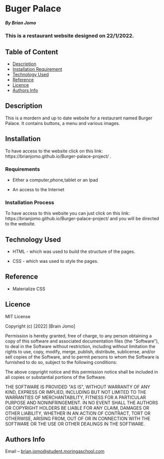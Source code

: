 # Buger Palace

##### By Brian Jomo
### This is a restaurant website designed on 22/1/2022.

## Table of Content

+ [Description](#description)
+ [Installation Requirement](#Installation)
+ [Technology Used](#technology-used)
+ [Reference](#reference)
+ [Licence](#licence)
+ [Authors Info](#author-Info)

## Description
<p>This is a mordern and up to date website for a restaurant named Burger Palace. It contains buttons, a menu and various images.</p>

## Installation
<p> To have access to the website click on this link:  https://brianjomo.github.io/Burger-palace-project/ .</P>



### Requirements

* Either a computer,phone,tablet or an Ipad

* An access to the Internet

### Installation Process
<p>To have access to this website you can just click on this link: https://brianjomo.github.io/Burger-palace-project/ and you will be directed to the website.</p>

## Technology Used
* HTML - which was used to build the structure of the pages.

* CSS - which was used to style the pages.

## Reference
* Materialize CSS


## Licence

MIT License

Copyright (c) [2022] [Brain Jomo]

Permission is hereby granted, free of charge, to any person obtaining a copy
of this software and associated documentation files (the "Software"), to deal
in the Software without restriction, including without limitation the rights
to use, copy, modify, merge, publish, distribute, sublicense, and/or sell
copies of the Software, and to permit persons to whom the Software is
furnished to do so, subject to the following conditions:

The above copyright notice and this permission notice shall be included in all
copies or substantial portions of the Software.

THE SOFTWARE IS PROVIDED "AS IS", WITHOUT WARRANTY OF ANY KIND, EXPRESS OR
IMPLIED, INCLUDING BUT NOT LIMITED TO THE WARRANTIES OF MERCHANTABILITY,
FITNESS FOR A PARTICULAR PURPOSE AND NONINFRINGEMENT. IN NO EVENT SHALL THE
AUTHORS OR COPYRIGHT HOLDERS BE LIABLE FOR ANY CLAIM, DAMAGES OR OTHER
LIABILITY, WHETHER IN AN ACTION OF CONTRACT, TORT OR OTHERWISE, ARISING FROM,
OUT OF OR IN CONNECTION WITH THE SOFTWARE OR THE USE OR OTHER DEALINGS IN THE
SOFTWARE.


## Authors Info

Email – brian.jomo@student.moringaschool.com

